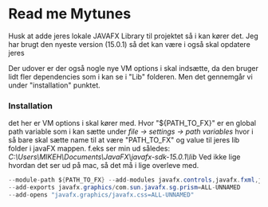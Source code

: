 # Read me Mytunes

Husk at adde jeres lokale JAVAFX Library til projektet så i kan kører det.
Jeg har brugt den nyeste version (15.0.1) så det kan være i også skal opdatere jeres

Der udover er der også nogle nye VM options i skal indsætte, da den bruger lidt fler dependencies som i kan se i "Lib" folderen. Men det gennemgår vi under "installation" punktet.
### Installation
det her er VM options i skal kører med.
Hvor "${PATH_TO_FX}" er en global path variable som i kan sætte under *file -> settings -> path variables* hvor i så bare skal sætte name til at være "PATH_TO_FX" og value til jeres lib folder i javaFX mappen. f.eks ser min ud således: *C:\Users\MIKEH\Documents\JavaFX\javafx-sdk-15.0.1\lib*
Ved ikke lige hvordan det ser ud på mac, så det må i lige overleve med.
```java
--module-path ${PATH_TO_FX} --add-modules javafx.controls,javafx.fxml,javafx.media
--add-exports javafx.graphics/com.sun.javafx.sg.prism=ALL-UNNAMED 
--add-opens "javafx.graphics/javafx.css=ALL-UNNAMED"
```
